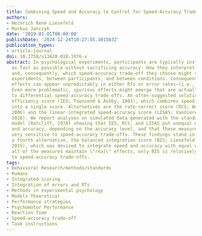 ```yaml
---
title: Combining Speed and Accuracy to Control for Speed-Accuracy Trade-Offs(?)
authors:
- Heinrich René Liesefeld
- Markus Janczyk
date: '2019-01-01T00:00:00'
publishDate: '2024-12-24T10:27:55.101583Z'
publication_types:
- article-journal
doi: 10.3758/s13428-018-1076-x
abstract: In psychological experiments, participants are typically instructed to respond
  as fast as possible without sacrificing accuracy. How they interpret this instruction
  and, consequently, which speed-accuracy trade-off they choose might vary between
  experiments, between participants, and between conditions. Consequently, experimental
  effects can appear unpredictably in either RTs or error rates~(i.e., accuracy).
  Even more problematic, spurious effects might emerge that are actually due only
  to differential speed-accuracy trade-offs. An often-suggested solution is the inverse
  efficiency score (IES; Townsend & Ashby, 1983), which combines speed and accuracy
  into a single score. Alternatives are the rate-correct score (RCS; Woltz & Was,
  2006) and the linear-integrated speed-accuracy score (LISAS; Vandierendonck, 2017,
  2018). We report analyses on simulated data generated with the standard diffusion
  model (Ratcliff, 1978) showing that IES, RCS, and LISAS put unequal weights on speed
  and accuracy, depending on the accuracy level, and that these measures are actually
  very sensitive to speed-accuracy trade-offs. These findings stand in contrast to
  a fourth alternative, the balanced integration score (BIS; Liesefeld, Fu, & Zimmer,
  2015), which was devised to integrate speed and accuracy with equal weights. Although
  all of the measures maintain \"real\" effects, only BIS is relatively insensitive
  to speed-accuracy trade-offs.
tags:
- Behavioral Research/methods/standards
- Humans
- Integrated scoring
- Integration of errors and RTs
- Methods in experimental psychology
- Models Theoretical
- Performance strategies
- Psychomotor Performance
- Reaction Time
- Speed–accuracy trade-off
- Task instructions
---
```

